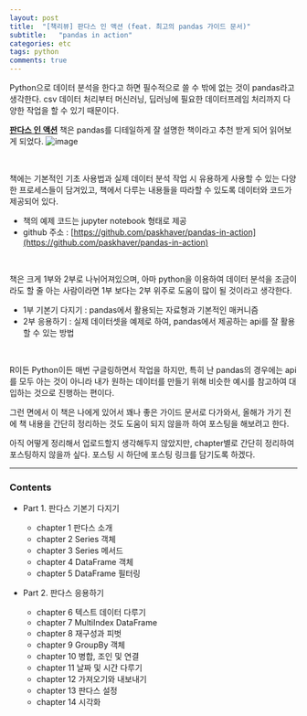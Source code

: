 ```yaml
---
layout: post
title:  "[책리뷰] 판다스 인 액션 (feat. 최고의 pandas 가이드 문서)"
subtitle:   "pandas in action"
categories: etc
tags: python 
comments: true
---
```


Python으로 데이터 분석을 한다고 하면 필수적으로 쓸 수 밖에 없는 것이 pandas라고 생각한다. csv 데이터 처리부터 머신러닝, 딥러닝에 필요한 데이터프레임 처리까지 다양한 작업을 할 수 있기 때문이다.

**[판다스 인 액션](http://www.yes24.com/Product/Goods/112208378)** 책은 pandas를 디테일하게 잘 설명한 책이라고 추천 받게 되어 읽어보게 되었다.
![image](https://user-images.githubusercontent.com/54492747/199372840-50a621b8-5f7b-42f1-ae1b-ab8ce401df7c.png)

<br>

책에는 기본적인 기초 사용법과 실제 데이터 분석 작업 시 유용하게 사용할 수 있는 다양한 프로세스들이 담겨있고, 책에서 다루는 내용들을 따라할 수 있도록 데이터와 코드가 제공되어 있다.
* 책의 예제 코드는 jupyter notebook 형태로 제공
* github 주소 : [https://github.com/paskhaver/pandas-in-action](https://github.com/paskhaver/pandas-in-action)

<br>

책은 크게 1부와 2부로 나뉘어져있으며, 아마 python을 이용하여 데이터 분석을 조금이라도 할 줄 아는 사람이라면 1부 보다는 2부 위주로 도움이 많이 될 것이라고 생각한다.
* 1부 기본기 다지기 : pandas에서 활용되는 자료형과 기본적인 매커니즘
* 2부 응용하기 : 실제 데이터셋을 예제로 하여, pandas에서 제공하는 api를 잘 활용할 수 있는 방법

<br>

R이든 Python이든 매번 구글링하면서 작업을 하지만, 특히 난 pandas의 경우에는 api를 모두 아는 것이 아니라 내가 원하는 데이터를 만들기 위해 비슷한 예시를 참고하여 대입하는 것으로 진행하는 편이다.

그런 면에서 이 책은 나에게 있어서 꽤나 좋은 가이드 문서로 다가와서, 올해가 가기 전에 책 내용을 간단히 정리하는 것도 도움이 되지 않을까 하여 포스팅을 해보려고 한다.

아직 어떻게 정리해서 업로드할지 생각해두지 않았지만, chapter별로 간단히 정리하여 포스팅하지 않을까 싶다. 포스팅 시 하단에 포스팅 링크를 담기도록 하겠다.


------
### Contents
- Part 1. 판다스 기본기 다지기
  - chapter 1 판다스 소개
  - chapter 2 Series 객체
  - chapter 3 Series 메서드
  - chapter 4 DataFrame 객체
  - chapter 5 DataFrame 필터링

- Part 2. 판다스 응용하기
  - chapter 6 텍스트 데이터 다루기
  - chapter 7 MultiIndex DataFrame
  - chapter 8 재구성과 피벗
  - chapter 9 GroupBy 객체
  - chapter 10 병합, 조인 및 연결
  - chapter 11 날짜 및 시간 다루기
  - chapter 12 가져오기와 내보내기
  - chapter 13 판다스 설정
  - chapter 14 시각화



